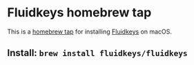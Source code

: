 # Fluidkeys homebrew tap

This is a [homebrew tap](#) for installing [Fluidkeys](https://github.com/fluidkeys/fluidkeys) on macOS.

## Install: `brew install fluidkeys/fluidkeys`
